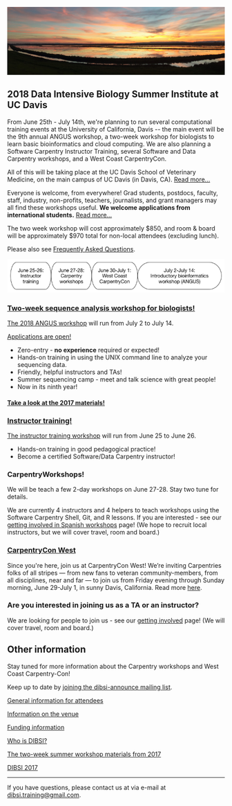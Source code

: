 ![Yolo Basin panorama](images/yolo-panorama.jpg "DIBSI 2018")

## 2018 Data Intensive Biology Summer Institute at UC Davis

From June 25th - July 14th, we're planning to run several
computational training events at the University of California, Davis
-- the main event will be the 9th annual ANGUS workshop, a two-week
workshop for biologists to learn basic bioinformatics and cloud
computing.  We are also planning a Software Carpentry Instructor
Training, several Software and Data Carpentry workshops, and a
West Coast CarpentryCon.

All of this will be taking place at the UC Davis School of Veterinary
Medicine, on the main campus of UC Davis (in Davis,
CA). [Read more...](VENUE.html)

Everyone is welcome, from everywhere! Grad students, postdocs,
faculty, staff, industry, non-profits, teachers, journalists, and
grant managers may all find these workshops useful. **We welcome
applications from international students.**
[Read more...](ATTENDEES.html)

The two week workshop will cost approximately $850, and room & board
will be approximately $970 total for non-local attendees (excluding
lunch).

Please also see [Frequently Asked Questions](https://hackmd.io/s/HkdE1IPuG).

![DIBSI overview](images/overview-bubbles.png)

### [Two-week sequence analysis workshop for biologists!](ANGUS.html)

[The 2018 ANGUS workshop](ANGUS.html) will run from July 2 to July 14.

[Applications are open!](https://docs.google.com/forms/d/e/1FAIpQLSeuXw5aX6NUGdzb4NnhQi3CLEMIxHr_vvVZFB762fCJkkkYGA/viewform)

* Zero-entry - **no experience** required or expected!
* Hands-on training in using the UNIX command line to analyze your sequencing data.
* Friendly, helpful instructors and TAs!
* Summer sequencing camp - meet and talk science with great people!
* Now in its ninth year!

#### [Take a look at the 2017 materials!](https://angus.readthedocs.io/en/2017/)

### [Instructor training!](instructor-training.html)

[The instructor training workshop](instructor-training.html) will run
from June 25 to June 26.

* Hands-on training in good pedagogical practice!
* Become a certified Software/Data Carpentry instructor!

### CarpentryWorkshops!

We will be teach a few 2-day workshops on June 27-28. Stay two tune for details. 

We are currently 4 instructors and 4 helpers to teach workshops using the Software Carpentry Shell, Git, and R lessons. If you are interested - see our
[getting involved in Spanish workshops](getting-involved-es.html) page! (We hope to recruit local instructors, but we will cover travel, room and board.)

### [CarpentryCon West](CarpentryConWest.html)

Since you're here, join us at CarpentryCon West! We’re inviting Carpentries folks of all stripes — from new fans to veteran community-members, from all disciplines, near and far — to join us from Friday evening through Sunday morning, June 29-July 1, in sunny Davis, California. Read more [here](CarpentryConWest.html).

### Are you interested in joining us as a TA or an instructor?

We are looking for people to join us - see our
[getting involved](getting-involved.html) page! (We will cover travel,
room and board.)

## Other information

Stay tuned for more information about the Carpentry workshops and West
Coast Carpentry-Con!

Keep up to date by [joining the dibsi-announce mailing list](https://groups.io/g/dibsi-announce/join).

[General information for attendees](ATTENDEES.html)

[Information on the venue](VENUE.html)

[Funding information](FUNDERS.html)

[Who is DIBSI?](WHO.html)

[The two-week summer workshop materials from 2017](angus.readthedocs.io/en/2016/)

[DIBSI 2017](2017/index.html)

----

If you have questions, please contact us at via e-mail at [dibsi.training@gmail.com](mailto:dibsi.training@gmail.com).
